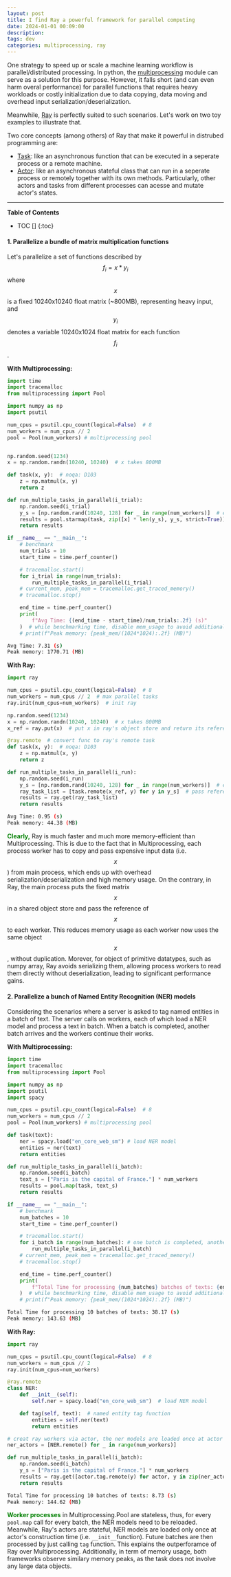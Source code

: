 ```yaml
---
layout: post
title: I find Ray a powerful framework for parallel computing
date: 2024-01-01 00:09:00
description: 
tags: dev
categories: multiprocessing, ray
---
```


One strategy to speed up or scale a machine learning workflow is parallel/distributed processing. In python, the [multiprocessing](https://docs.python.org/3/library/multiprocessing.html) module can serve as a solution for this purpose. However, it falls short (and can even harm overal performance) for parallel functions that requires heavy workloads or costly initialization due to data copying, data moving and overhead input serialization/deserialization.

Meanwhile, [Ray](https://docs.ray.io/en/latest/index.html) is perfectly suited to such scenarios. Let's work on two toy examples to illustrate that.

>
Two core concepts (among others) of Ray that make it powerful in distrubed programming are: 
+ [Task](https://docs.ray.io/en/latest/ray-core/key-concepts.html#tasks): like an asynchronous function that can be executed in a seperate process or a remote machine.
+ [Actor](https://docs.ray.io/en/latest/ray-core/key-concepts.html#actors): like an asynchronous stateful class that can run in a seperate process or remotely together with its own methods. Particularly, other actors and tasks from different processes can acesse and mutate actor's states.

---
<b>Table of Contents</b>
* TOC []
{:toc}





#### 1. Parallelize a bundle of matrix multiplication functions

Let's parallelize a set of functions described by $$f_i = x*y_i$$ where $$x$$ is a fixed 10240x10240 float matrix (~800MB), representing heavy input, and $$y_i$$ denotes a variable 10240x1024 float matrix for each function $$f_i$$.


<b>With Multiprocessing:</b>

```python
import time
import tracemalloc
from multiprocessing import Pool

import numpy as np
import psutil

num_cpus = psutil.cpu_count(logical=False)  # 8
num_workers = num_cpus // 2
pool = Pool(num_workers) # multiprocessing pool


np.random.seed(1234)
x = np.random.randn(10240, 10240)  # x takes 800MB

def task(x, y):  # noqa: D103
    z = np.matmul(x, y)
    return z

def run_multiple_tasks_in_parallel(i_trial):
    np.random.seed(i_trial)
    y_s = [np.random.rand(10240, 128) for _ in range(num_workers)]  # each y takes 10MB
    results = pool.starmap(task, zip([x] * len(y_s), y_s, strict=True))
    return results

if __name__ == "__main__":
    # benchmark
    num_trials = 10
    start_time = time.perf_counter()

    # tracemalloc.start()
    for i_trial in range(num_trials):
        run_multiple_tasks_in_parallel(i_trial)
    # current_mem, peak_mem = tracemalloc.get_traced_memory()
    # tracemalloc.stop()

    end_time = time.perf_counter()
    print(
        f"Avg Time: {(end_time - start_time)/num_trials:.2f} (s)"
    )  # while benchmarking time, disable mem_usage to avoid additional calculation.
    # print(f"Peak memory: {peak_mem/(1024*1024):.2f} (MB)")
```

```bash
Avg Time: 7.31 (s)
Peak memory: 1770.71 (MB)
```

<b>With Ray:</b>

```python
import ray

num_cpus = psutil.cpu_count(logical=False)  # 8
num_workers = num_cpus // 2  # max parallel tasks
ray.init(num_cpus=num_workers)  # init ray

np.random.seed(1234)
x = np.random.randn(10240, 10240)  # x takes 800MB
x_ref = ray.put(x)  # put x in ray's object store and return its reference.

@ray.remote  # convert func to ray's remote task
def task(x, y):  # noqa: D103
    z = np.matmul(x, y)
    return z

def run_multiple_tasks_in_parallel(i_run):
    np.random.seed(i_run)
    y_s = [np.random.rand(10240, 128) for _ in range(num_workers)]  # each y takes 10MB
    ray_task_list = [task.remote(x_ref, y) for y in y_s]  # pass reference of x instead of x itself
    results = ray.get(ray_task_list)
    return results

```
```bash
Avg Time: 0.95 (s)
Peak memory: 44.38 (MB)
```

**<span style="color:green"><b>Clearly,</b></span>** Ray is much faster and much more memory-efficient than Multiprocessing. This is due to the fact that in Multiprocessing, each process worker has to copy and pass expensive input data (i.e. $$x$$) from main process, which ends up with overhead serialization/deserialization and high memory usage. On the contrary, in Ray, the main process puts the fixed matrix $$x$$ in a shared object store and pass the reference of $$x$$ to each worker. This reduces memory usage as each worker now uses the same object $$x$$, without duplication. Morever, for object of primitive datatypes, such as numpy array, Ray avoids serializing them, allowing process workers to read them directly without deserialization, leading to significant performance gains.

#### 2. Parallelize a bunch of Named Entity Recognition (NER) models

Considering the scenarios where a server is asked to tag named entities in a batch of text. The server calls on workers, each of which load a NER model and process a text in batch. When a batch is completed, another batch arrives and the workers continue their works.

<b>With Multiprocessing:</b>

```python
import time
import tracemalloc
from multiprocessing import Pool

import numpy as np
import psutil
import spacy

num_cpus = psutil.cpu_count(logical=False)  # 8
num_workers = num_cpus // 2
pool = Pool(num_workers) # multiprocessing pool

def task(text):
    ner = spacy.load("en_core_web_sm") # load NER model
    entities = ner(text)
    return entities

def run_multiple_tasks_in_parallel(i_batch):
    np.random.seed(i_batch)
    text_s = ["Paris is the capital of France."] * num_workers
    results = pool.map(task, text_s)
    return results

if __name__ == "__main__":
    # benchmark
    num_batches = 10
    start_time = time.perf_counter()

    # tracemalloc.start()
    for i_batch in range(num_batches): # one batch is completed, another arrives.
        run_multiple_tasks_in_parallel(i_batch)
    # current_mem, peak_mem = tracemalloc.get_traced_memory()
    # tracemalloc.stop()

    end_time = time.perf_counter()
    print(
        f"Total Time for processing {num_batches} batches of texts: {end_time - start_time:.2f} (s)"
    )  # while benchmarking time, disable mem_usage to avoid additional calculation.
    # print(f"Peak memory: {peak_mem/(1024*1024):.2f} (MB)")
```

```bash
Total Time for processing 10 batches of texts: 38.17 (s)
Peak memory: 143.63 (MB)
```

<b>With Ray:</b>

```python
import ray

num_cpus = psutil.cpu_count(logical=False)  # 8
num_workers = num_cpus // 2
ray.init(num_cpus=num_workers)

@ray.remote
class NER:
    def __init__(self):
        self.ner = spacy.load("en_core_web_sm")  # load NER model

    def tag(self, text):  # named entity tag function
        entities = self.ner(text)
        return entities

# creat ray workers via actor, the ner models are loaded once at actor's construction time
ner_actors = [NER.remote() for _ in range(num_workers)]

def run_multiple_tasks_in_parallel(i_batch):
    np.random.seed(i_batch)
    y_s = ["Paris is the capital of France."] * num_workers
    results = ray.get([actor.tag.remote(y) for actor, y in zip(ner_actors, y_s)])
    return results
```

```bash
Total Time for processing 10 batches of texts: 8.73 (s)
Peak memory: 144.62 (MB)
```

**<span style="color:green"><b>Worker processes</b></span>** in Multiprocessing.Pool are stateless, thus, for every `pool.map` call for every batch, the NER models need to be reloaded. Meanwhile, Ray's actors are stateful, NER models are loaded only once at actor's construction time (i.e. `__init__`function). Future batches are then processed by just calling `tag` function. This explains the outperforamce of Ray over Multiprocessing. Additionally, in term of memory usage, both frameworks observe similary memory peaks, as the task does not involve any large data objects.